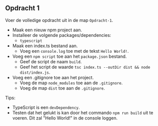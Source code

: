 ## Opdracht 1

Voer de volledige opdracht uit in de map `Opdracht-1`.

- Maak een nieuw npm project aan.
- Installeer de volgende packages/dependencies:
  - `typescript`
- Maak een index.ts bestand aan.
  - Voeg een `console.log` toe met de tekst `Hello World!`.
- Voeg een `npm script` toe aan het `package.json` bestand.
  - Geef de script de naam `build`.
  - Geef het script de waarde `tsc index.ts --outDir dist && node dist/index.js`.
- Voeg een .gitignore toe aan het project.
  - Voeg de map `node_modules` toe aan de `.gitignore`.
  - Voeg de map `dist` toe aan de `.gitignore`.

Tips:

- TypeScript is een `devDependency`.
- Testen dat het gelukt is kan door het commando `npm run build` uit te voeren. Dit zal "Hello World!" in de console loggen.
